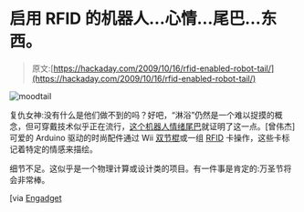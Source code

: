 # 启用 RFID 的机器人…心情…尾巴…东西。

> 原文:[https://hackaday.com/2009/10/16/rfid-enabled-robot-tail/](https://hackaday.com/2009/10/16/rfid-enabled-robot-tail/)

![moodtail](../Images/40e59532c5f5fa8aae2e64c5b1f896d9.png "moodtail")

复仇女神:没有什么是他们做不到的吗？好吧，“淋浴”仍然是一个难以捉摸的概念，但可穿戴技术似乎正在流行，[这个机器人情绪尾巴](http://www.youtube.com/watch?v=6efDVkmI5pc&feature=player_profilepage)就证明了这一点。[曾伟杰]可爱的 Arduino 驱动的时尚配件通过 Wii [双节棍](http://hackaday.com/2009/03/30/arduino-wii-nunchuck-servos/)或一组 [RFID](http://hackaday.com/2009/03/02/hackit-consumer-rfid/) 卡操作，这些卡标记着特定的情感来描绘。

细节不足。这似乎是一个物理计算或设计类的项目。有一件事是肯定的:万圣节将会非常棒。

[via [Engadget](http://www.engadget.com/)